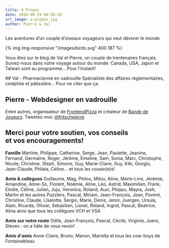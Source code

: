 ```yaml
---
title: À Propos
date: 2016-08-29 09:58:19
url_image: a-propos.jpg
author: Pierre & Val
---
```


Les aventures d’un couple d’oiseaux voyageurs qui veut dévorer le monde

{% img img-responsive "/images/birds.svg" 400 187 %}

Vous êtes sur le blog de Val et Pierre, un couple de trentenaires français.
Suivez-nous dans notre voyage autour du monde: Canada, USA, Japon et Taïwan sont au programme... Pour l'instant!


## Val - Pharmacienne en vadrouille
Spécialiste des affaires réglementaires, cinéphile et pâtissière...
Pour ne citer que ça.

## Pierre - Webdesigner en vadrouille
Entre autres, organisateur de [FrontendPizza](http://frontendpizza.ch) et créateur de [Bande de Joueurs](http://bandedejoueurs.com).
Tweetez-moi: [@fritschpierre](https://twitter.com/pierrefritsch)

## Merci pour votre soutien, vos conseils <br>et vos encouragements!

__Famille__
 Martine, Philippe, Catherine, Serge, Jean, Paulette, Jeanine, Fernand, Germaine, Roger, Jérôme, Emeline, Sam, Sonia, Marc, Christophe, Nicole, Christine, Steph, Simone, Guy, Marie-Claire, Guy, Kiki, Giorgio, Jean-Claude, Philala, Céline... et tous les cousin(e)s!

__Amis & collègues__
Guillaume, Mag, Philou, Milou, Aline, Marie-Line, Jérémie, Amandine, Anne-So, Florent, Noémie, Aline, Léo, Astrid, Maximilien, Frank, Elodie, Céline, Julien, Juju, Veronica, Roland, Auxi, Phippu, Mayra, Josh, Martin et les autres Puzzlers, Pascal, Miriam, Jean-François, Jean, Florent, Christine, Claude, Liselotte, Sergio, Marie, Denis, Jenni, Juergen, Ursula, Alain, Ricarda, Olivier, Sébastien, Lionel, Roland, Ingrid, Pascal, Béatrice, Alina ainsi que tous les collègues VCH et VSA

__Amis sur notre route__
Odile, Jean-François, Pascal, Cécile, Virginie, Juere, Steven : on a hâte de vous revoir!

__Amis d'amis__
Anne-Claire, Bruno, Manon, Mariella et tous les cow-boys de Fontainebleau
